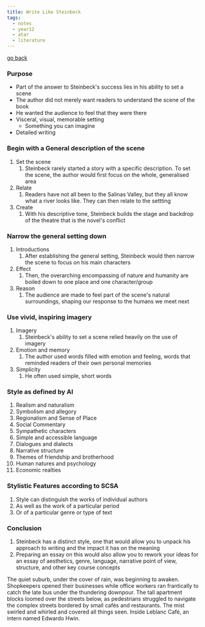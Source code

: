 ```yaml
---
title: Write Like Steinbeck
tags:
  - notes
  - year12
  - atar
  - literature
---
```


[go back](12Subjects/12Literature.md)

### Purpose
- Part of the answer to Steinbeck's success lies in his ability to set a scene
- The author did not merely want readers to understand the scene of the book
- He wanted the audience to feel that they were there
- Visceral, visual, memorable setting
	- Something you can imagine
- Detailed writing

### Begin with a General description of the scene
1. Set the scene
	1. Steinbeck rarely started a story with a specific description. To set the scene, the author would first focus on the whole, generalised area
2. Relate
	1. Readers have not all been to the Salinas Valley, but they all know what a river looks like. They can then relate to the settting
3. Create
	1. With his descriptive tone, Steinbeck builds the stage and backdrop of the theatre that is the novel's conflict

### Narrow the general setting down
1. Introductions
	1. After establishing the general setting, Steinbeck would then narrow the scene to focus on his main characters
2. Effect
	1. Then, the overarching encompassing of nature and humanity are boiled down to one place and one character/group
3. Reason
	1. The audience are made to feel part of the scene's natural surroundings, shaping our response to the humans we meet next

### Use vivid, inspiring imagery
1. Imagery
	1. Steinbeck's ability to set a scene relied heavily on the use of imagery
2. Emotion and memory
	1. The author used words filled with emotion and feeling, words that reminded readers of their own personal memories
3. Simplicity
	1. He often used simple, short words

### Style as defined by AI
1. Realism and naturalism
2. Symbolism and allegory
3. Regionalism and Sense of Place
4. Social Commentary
5. Sympathetic characters
6. Simple and accessible language
7. Dialogues and dialects
8. Narrative structure
9. Themes of friendship and brotherhood
10. Human natures and psychology
11. Economic realties

### Stylistic Features according to SCSA
1. Style can distinguish the works of individual authors
2. As well as the work of a particular period
3. Or of a particular genre or type of text

### Conclusion
1. Steinbeck has a distinct style, one that would allow you to unpack his approach to writing and the impact it has on the meaning
2. Preparing an essay on this would also allow you to rework your ideas for an essay of aesthetics, genre, language, narrative point of view, structure, and other key course concepts

The quiet suburb, under the cover of rain, was beginning to awaken. Shopkeepers opened their businesses while office workers ran frantically to catch the late bus under the thundering downpour. The tall apartment blocks loomed over the streets below, as pedestrians struggled to navigate the complex streets bordered by small cafés and restaurants. The mist swirled and whirled and covered all things seen. Inside Leblanc Café, an intern named Edwardo Hwin. 
